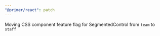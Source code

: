 ```yaml
---
"@primer/react": patch
---
```


Moving CSS component feature flag for SegmentedControl from `team` to `staff`

